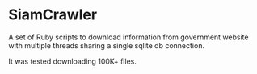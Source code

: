 # SiamCrawler
A set of Ruby scripts to download information from government website with multiple threads sharing a single sqlite db connection.

It was tested downloading 100K+ files. 
